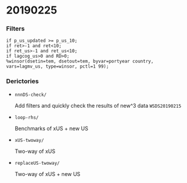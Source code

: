 # 20190225

### Filters

```SAS
if p_us_updated >= p_us_10;
if ret>-1 and ret<10;
if ret_us>-1 and ret_us<10;
if lagcog_us>0 and RD>0;
%winsor(dsetin=tem, dsetout=tem, byvar=portyear country, vars=lagmv_us, type=winsor, pctl=1 99);
```

### Derictories

* `nnnDS-check/`

  Add filters and quickly check the results of new^3 data `WSDS20190215`

* `loop-rhs/`

  Benchmarks of xUS + new US 

* `xUS-twoway/`

  Two-way of xUS 

* `replaceUS-twoway/`

  Two-way of xUS + new US